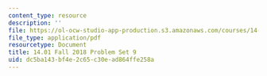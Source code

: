 ```yaml
---
content_type: resource
description: ''
file: https://ol-ocw-studio-app-production.s3.amazonaws.com/courses/14-01-principles-of-microeconomics-fall-2018/dc5ba143bf4e2c65c30ead864ffe258a_MIT14_01F18_pset9.pdf
file_type: application/pdf
resourcetype: Document
title: 14.01 Fall 2018 Problem Set 9
uid: dc5ba143-bf4e-2c65-c30e-ad864ffe258a
---
```

